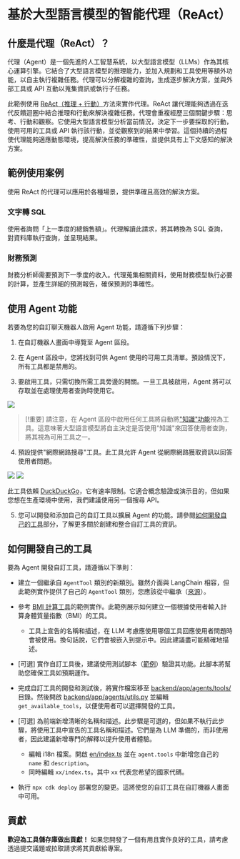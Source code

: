 # 基於大型語言模型的智能代理（ReAct）

## 什麼是代理（ReAct）？

代理（Agent）是一個先進的人工智慧系統，以大型語言模型（LLMs）作為其核心運算引擎。它結合了大型語言模型的推理能力，並加入規劃和工具使用等額外功能，以自主執行複雜任務。代理可以分解複雜的查詢，生成逐步解決方案，並與外部工具或 API 互動以蒐集資訊或執行子任務。

此範例使用 [ReAct（推理 + 行動）](https://www.promptingguide.ai/techniques/react)方法來實作代理。ReAct 讓代理能夠透過在迭代反饋迴圈中結合推理和行動來解決複雜任務。代理會重複經歷三個關鍵步驟：思考、行動和觀察。它使用大型語言模型分析當前情況，決定下一步要採取的行動，使用可用的工具或 API 執行該行動，並從觀察到的結果中學習。這個持續的過程使代理能夠適應動態環境，提高解決任務的準確性，並提供具有上下文感知的解決方案。

## 範例使用案例

使用 ReAct 的代理可以應用於各種場景，提供準確且高效的解決方案。

### 文字轉 SQL

使用者詢問「上一季度的總銷售額」。代理解讀此請求，將其轉換為 SQL 查詢，對資料庫執行查詢，並呈現結果。

### 財務預測

財務分析師需要預測下一季度的收入。代理蒐集相關資料，使用財務模型執行必要的計算，並產生詳細的預測報告，確保預測的準確性。

## 使用 Agent 功能

若要為您的自訂聊天機器人啟用 Agent 功能，請遵循下列步驟：

1. 在自訂機器人畫面中導覽至 Agent 區段。

2. 在 Agent 區段中，您將找到可供 Agent 使用的可用工具清單。預設情況下，所有工具都是禁用的。

3. 要啟用工具，只需切換所需工具旁邊的開關。一旦工具被啟用，Agent 將可以存取並在處理使用者查詢時使用它。

![](./imgs/agent_tools.png)

> [!重要]
> 請注意，在 Agent 區段中啟用任何工具將自動將["知識"功能](https://aws.amazon.com/what-is/retrieval-augmented-generation/)視為工具。這意味著大型語言模型將自主決定是否使用"知識"來回答使用者查詢，將其視為可用工具之一。

4. 預設提供"網際網路搜尋"工具。此工具允許 Agent 從網際網路獲取資訊以回答使用者問題。

![](./imgs/agent1.png)
![](./imgs/agent2.png)

此工具依賴 [DuckDuckGo](https://duckduckgo.com/)，它有速率限制。它適合概念驗證或演示目的，但如果您想在生產環境中使用，我們建議使用另一個搜尋 API。

5. 您可以開發和添加自己的自訂工具以擴展 Agent 的功能。請參閱[如何開發自己的工具](#how-to-develop-your-own-tools)部分，了解更多關於創建和整合自訂工具的資訊。

## 如何開發自己的工具

要為 Agent 開發自訂工具，請遵循以下準則：

- 建立一個繼承自 `AgentTool` 類別的新類別。雖然介面與 LangChain 相容，但此範例實作提供了自己的 `AgentTool` 類別，您應該從中繼承（[來源](../backend/app/agents/tools/agent_tool.py)）。

- 參考 [BMI 計算工具](../examples/agents/tools/bmi/bmi.py)的範例實作。此範例展示如何建立一個根據使用者輸入計算身體質量指數（BMI）的工具。

  - 工具上宣告的名稱和描述，在 LLM 考慮應使用哪個工具回應使用者問題時會被使用。換句話說，它們會被嵌入到提示中。因此建議盡可能精確地描述。

- [可選] 實作自訂工具後，建議使用測試腳本（[範例](../examples/agents/tools/bmi/test_bmi.py)）驗證其功能。此腳本將幫助您確保工具如預期運作。

- 完成自訂工具的開發和測試後，將實作檔案移至 [backend/app/agents/tools/](../backend/app/agents/tools/) 目錄。然後開啟 [backend/app/agents/utils.py](../backend/app/agents/utils.py) 並編輯 `get_available_tools`，以便使用者可以選擇開發的工具。

- [可選] 為前端新增清晰的名稱和描述。此步驟是可選的，但如果不執行此步驟，將使用工具中宣告的工具名稱和描述。它們是為 LLM 準備的，而非使用者，因此建議新增專門的解釋以提升使用者體驗。

  - 編輯 i18n 檔案。開啟 [en/index.ts](../frontend/src/i18n/en/index.ts) 並在 `agent.tools` 中新增您自己的 `name` 和 `description`。
  - 同時編輯 `xx/index.ts`。其中 `xx` 代表您希望的國家代碼。

- 執行 `npx cdk deploy` 部署您的變更。這將使您的自訂工具在自訂機器人畫面中可用。

## 貢獻

**歡迎為工具儲存庫做出貢獻！** 如果您開發了一個有用且實作良好的工具，請考慮透過提交議題或拉取請求將其貢獻給專案。